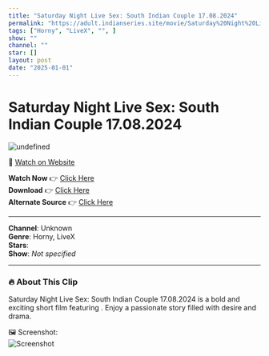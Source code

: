 ```yaml
---
title: "Saturday Night Live Sex: South Indian Couple 17.08.2024"
permalink: "https://adult.indianseries.site/movie/Saturday%20Night%20Live%20Sex%3A%20South%20Indian%20Couple%2017.08.2024"
tags: ["Horny", "LiveX", "", ]
show: ""
channel: ""
star: []
layout: post
date: "2025-01-01"
---
```


# Saturday Night Live Sex: South Indian Couple 17.08.2024

![undefined](https://desisins.com/wp-content/uploads/2024/08/Saturday-Night-Live-Sex-17.08.2024-LX-DesiSins.com_.jpg)

🔗 [Watch on Website](https://adult.indianseries.site/movie/Saturday%20Night%20Live%20Sex%3A%20South%20Indian%20Couple%2017.08.2024)

**Watch Now** 👉 [Click Here](https://adult.indianseries.site/movie/Saturday%20Night%20Live%20Sex%3A%20South%20Indian%20Couple%2017.08.2024)  
**Download** 👉 [Click Here](https://adult.indianseries.site/movie/Saturday%20Night%20Live%20Sex%3A%20South%20Indian%20Couple%2017.08.2024)  
**Alternate Source** 👉 [Click Here](https://adult.indianseries.site/movie/Saturday%20Night%20Live%20Sex%3A%20South%20Indian%20Couple%2017.08.2024)

---

**Channel**: Unknown  
**Genre**: Horny, LiveX  
**Stars**:   
**Show**: *Not specified*

---

### 🔥 About This Clip

Saturday Night Live Sex: South Indian Couple 17.08.2024 is a bold and exciting short film featuring . Enjoy a passionate story filled with desire and drama.
 
🖼️ Screenshot:  
![Screenshot](https://desisins.com/wp-content/uploads/2024/08/Saturday-Night-Live-Sex-17.08.2024-LX-DesiSins.com_.jpg)
